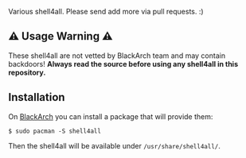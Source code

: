 Various shell4all. Please send add more via pull requests. :)

## ⚠ Usage Warning ⚠

These shell4all are not vetted by BlackArch team and may contain backdoors! **Always read the source before using any shell4all in this repository.**

## Installation

On [BlackArch](https://github.com/khulnasoft-labs/shell4all) you can install a package that will provide them:

```
$ sudo pacman -S shell4all
```

Then the shell4all will be available under `/usr/share/shell4all/`.

